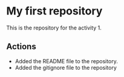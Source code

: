 # My first repository

This is the repository for the activity 1.

## Actions 

- Added the README file to the repository.
- Added the gitignore file to the repository
